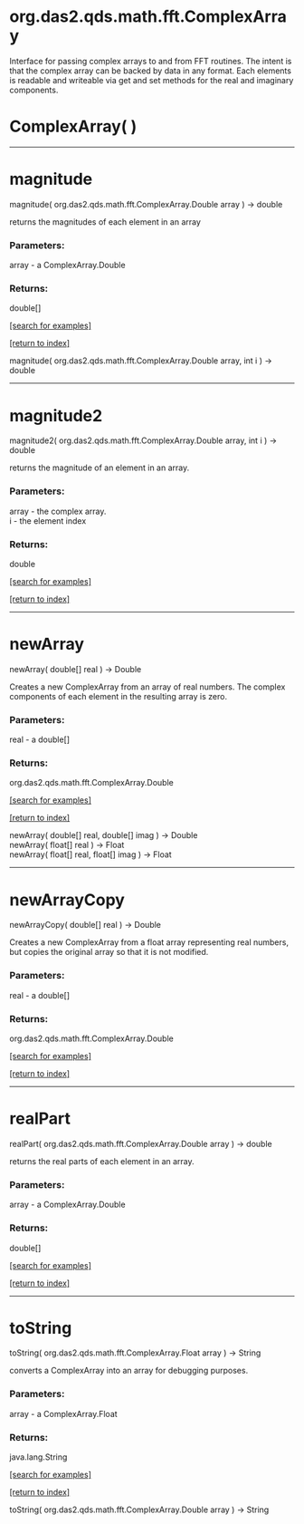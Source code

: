 # org.das2.qds.math.fft.ComplexArray

Interface for passing complex arrays to and from FFT routines.  The intent is
 that the complex array can be backed by data in any format.  Each elements is
 readable and writeable via get and set methods for the real and imaginary components.

# ComplexArray( )


***
<a name="magnitude"></a>
# magnitude
magnitude( org.das2.qds.math.fft.ComplexArray.Double array ) &rarr; double

returns the magnitudes of each element in an array

### Parameters:
array - a ComplexArray.Double

### Returns:
double[]


<a href="https://github.com/autoplot/dev/search?q=magnitude&unscoped_q=magnitude">[search for examples]</a>

<a href="https://github.com/autoplot/documentation/blob/master/javadoc/index-all.md">[return to index]</a>

magnitude( org.das2.qds.math.fft.ComplexArray.Double array, int i ) &rarr; double<br>
***
<a name="magnitude2"></a>
# magnitude2
magnitude2( org.das2.qds.math.fft.ComplexArray.Double array, int i ) &rarr; double

returns the magnitude of an element in an array.

### Parameters:
array - the complex array.
<br>i - the element index

### Returns:
double


<a href="https://github.com/autoplot/dev/search?q=magnitude2&unscoped_q=magnitude2">[search for examples]</a>

<a href="https://github.com/autoplot/documentation/blob/master/javadoc/index-all.md">[return to index]</a>

***
<a name="newArray"></a>
# newArray
newArray( double[] real ) &rarr; Double

Creates a new ComplexArray from an array of real numbers.  The complex
 components of each element in the resulting array is zero.

### Parameters:
real - a double[]

### Returns:
org.das2.qds.math.fft.ComplexArray.Double


<a href="https://github.com/autoplot/dev/search?q=newArray&unscoped_q=newArray">[search for examples]</a>

<a href="https://github.com/autoplot/documentation/blob/master/javadoc/index-all.md">[return to index]</a>

newArray( double[] real, double[] imag ) &rarr; Double<br>
newArray( float[] real ) &rarr; Float<br>
newArray( float[] real, float[] imag ) &rarr; Float<br>
***
<a name="newArrayCopy"></a>
# newArrayCopy
newArrayCopy( double[] real ) &rarr; Double

Creates a new ComplexArray from a float array representing real numbers, but
 copies the original array so that it is not modified.

### Parameters:
real - a double[]

### Returns:
org.das2.qds.math.fft.ComplexArray.Double


<a href="https://github.com/autoplot/dev/search?q=newArrayCopy&unscoped_q=newArrayCopy">[search for examples]</a>

<a href="https://github.com/autoplot/documentation/blob/master/javadoc/index-all.md">[return to index]</a>

***
<a name="realPart"></a>
# realPart
realPart( org.das2.qds.math.fft.ComplexArray.Double array ) &rarr; double

returns the real parts of each element in an array.

### Parameters:
array - a ComplexArray.Double

### Returns:
double[]


<a href="https://github.com/autoplot/dev/search?q=realPart&unscoped_q=realPart">[search for examples]</a>

<a href="https://github.com/autoplot/documentation/blob/master/javadoc/index-all.md">[return to index]</a>

***
<a name="toString"></a>
# toString
toString( org.das2.qds.math.fft.ComplexArray.Float array ) &rarr; String

converts a ComplexArray into an array for debugging purposes.

### Parameters:
array - a ComplexArray.Float

### Returns:
java.lang.String


<a href="https://github.com/autoplot/dev/search?q=toString&unscoped_q=toString">[search for examples]</a>

<a href="https://github.com/autoplot/documentation/blob/master/javadoc/index-all.md">[return to index]</a>

toString( org.das2.qds.math.fft.ComplexArray.Double array ) &rarr; String<br>
